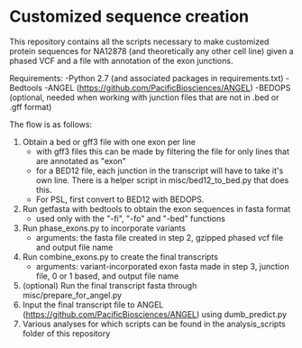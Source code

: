# Customized sequence creation

This repository contains all the scripts necessary to make customized protein sequences for NA12878 (and theoretically any other cell line) given a phased VCF and a file with annotation of the exon junctions.

Requirements:
	-Python 2.7 (and associated packages in requirements.txt)
	-Bedtools
	-ANGEL (https://github.com/PacificBiosciences/ANGEL)
	-BEDOPS (optional, needed when working with junction files that are not in .bed or .gff format)


The flow is as follows:

1. Obtain a bed or gff3 file with one exon per line
	- with gff3 files this can be made by filtering the file for only lines that are annotated as "exon"
	- for a BED12 file, each junction in the transcript will have to take it's own line. There is a helper script in misc/bed12_to_bed.py that does this.
	- For PSL, first convert to BED12 with BEDOPS.
2. Run getfasta with bedtools to obtain the exon sequences in fasta format
	- used only with the "-fi", "-fo" and "-bed" functions
3. Run phase_exons.py to incorporate variants
	- arguments: the fasta file created in step 2, gzipped phased vcf file and output file name
4. Run combine_exons.py to create the final transcripts
	- arguments: variant-incorporated exon fasta made in step 3, junction file, 0 or 1 based, and output file name
5. (optional) Run the final transcript fasta through misc/prepare_for_angel.py
6. Input the final transcript file to ANGEL (https://github.com/PacificBiosciences/ANGEL) using dumb_predict.py
7. Various analyses for which scripts can be found in the analysis_scripts folder of this repository
